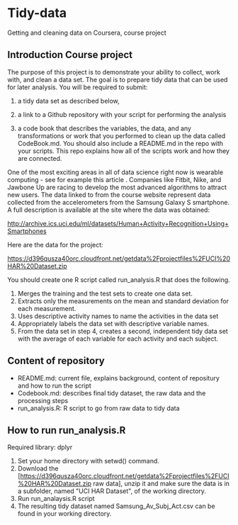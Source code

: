 # Tidy-data
Getting and cleaning data on Coursera, course project

## Introduction Course project
The purpose of this project is to demonstrate your ability to collect, work with, and clean a data set. The goal is to prepare tidy data that can be used for later analysis. 
You will be required to submit: 

1. a tidy data set as described below, 

2. a link to a Github repository with your script for performing the analysis

3. a code book that describes the variables, the data, and any transformations or work that you performed to clean up the data called CodeBook.md. You should also include a README.md in the repo with your scripts. This repo explains how all of the scripts work and how they are connected.  

One of the most exciting areas in all of data science right now is wearable computing - see for example this article . Companies like Fitbit, Nike, and Jawbone Up are racing to develop the most advanced algorithms to attract new users. The data linked to from the course website represent data collected from the accelerometers from the Samsung Galaxy S smartphone. A full description is available at the site where the data was obtained: 

http://archive.ics.uci.edu/ml/datasets/Human+Activity+Recognition+Using+Smartphones 

Here are the data for the project: 

https://d396qusza40orc.cloudfront.net/getdata%2Fprojectfiles%2FUCI%20HAR%20Dataset.zip

You should create one R script called run_analysis.R that does the following. 
1. Merges the training and the test sets to create one data set.
2. Extracts only the measurements on the mean and standard deviation for each measurement. 
3. Uses descriptive activity names to name the activities in the data set
4. Appropriately labels the data set with descriptive variable names. 
5. From the data set in step 4, creates a second, independent tidy data set with the average of each variable for each activity and each subject.

## Content of repository
* README.md: current file, explains background, content of repositury and how to run the script
* Codebook.md: describes final tidy dataset, the raw data and the processing steps
* run_analysis.R: R script to go from raw data to tidy data

## How to run run_analysis.R
Required library: dplyr
1. Set your home directory with setwd() command.
2. Download the [https://d396qusza40orc.cloudfront.net/getdata%2Fprojectfiles%2FUCI%20HAR%20Dataset.zip raw data], unzip it and make sure the data is in a subfolder, named "UCI HAR Dataset", of the working directory.
3. Run run_analaysis.R script
4. The resulting tidy dataset named Samsung_Av_Subj_Act.csv can be found in your working directory.
